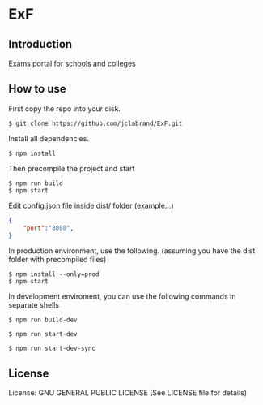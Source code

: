 # ExF
## Introduction
Exams portal for schools and colleges

## How to use
First copy the repo into your disk.

```shell
$ git clone https://github.com/jclabrand/ExF.git
```

Install all dependencies.

```shell
$ npm install
```

Then precompile the project and start

```shell
$ npm run build
$ npm start
```

Edit config.json file inside dist/ folder (example...)

```json
{
	"port":"8080",
}

```

In production environment, use the following. (assuming you have the dist folder with precompiled files)

```shell
$ npm install --only=prod
$ npm start
```

In development enviroment, you can use the following commands in separate shells

```shell
$ npm run build-dev
```

```shell
$ npm run start-dev
```

```shell
$ npm run start-dev-sync
```

## License

License: GNU GENERAL PUBLIC LICENSE (See LICENSE file for details)
